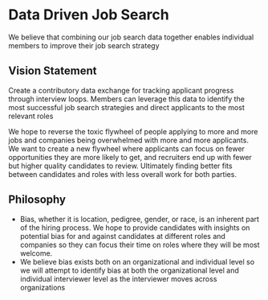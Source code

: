 # Data Driven Job Search
We believe that combining our job search data together enables individual members to improve their job search strategy

## Vision Statement
Create a contributory data exchange for tracking applicant progress through interview loops. Members can leverage this data to identify the most successful job search strategies and direct applicants to the most relevant roles

We hope to reverse the toxic flywheel of people applying to more and more jobs and companies being overwhelmed with more and more applicants. We want to create a new flywheel where applicants can focus on fewer opportunities they are more likely to get, and recruiters end up with fewer but higher quality candidates to review. Ultimately finding better fits between candidates and roles with less overall work for both parties.

## Philosophy
- Bias, whether it is location, pedigree, gender, or race, is an inherent part of the hiring process. We hope to provide candidates with insights on potential bias for and against candidates at different roles and companies so they can focus their time on roles where they will be most welcome.
- We believe bias exists both on an organizational and individual level so we will attempt to identify bias at both the organizational level and individual interviewer level as the interviewer moves across organizations

